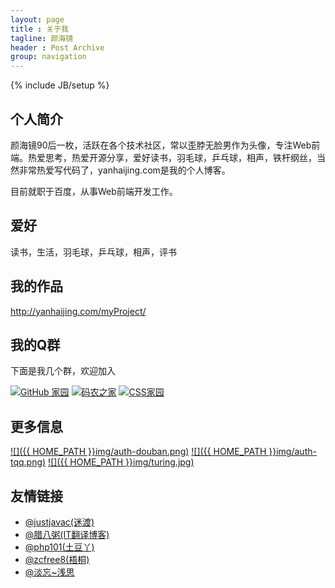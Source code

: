 ```yaml
---
layout: page
title : 关于我
tagline: 颜海镜
header : Post Archive
group: navigation
---
```

{% include JB/setup %}

## 个人简介
颜海镜90后一枚，活跃在各个技术社区，常以歪脖无脸男作为头像，专注Web前端。热爱思考，热爱开源分享，爱好读书，羽毛球，乒乓球，相声，铁杆纲丝，当然非常热爱写代码了，yanhaijing.com是我的个人博客。

目前就职于百度，从事Web前端开发工作。

## 爱好 ##

读书，生活，羽毛球，乒乓球，相声，评书

## 我的作品 ##

<a target="_blank" href="http://yanhaijing.com/myProject/" title="我的作品">http://yanhaijing.com/myProject/</a>

## 我的Q群 ##
下面是我几个群，欢迎加入

<a target="_blank" href="http://url.cn/OZZ7bw"><img border="0" src="http://pub.idqqimg.com/wpa/images/group.png" alt="GitHub 家园" title="GitHub 家园"></a>
<a target="_blank" href="http://url.cn/RyKWB0"><img border="0" src="http://pub.idqqimg.com/wpa/images/group.png" alt="码农之家" title="码农之家"></a>
<a target="_blank" href="http://url.cn/OXkoEC"><img border="0" src="http://pub.idqqimg.com/wpa/images/group.png" alt="CSS家园" title="CSS家园"></a>

## 更多信息 ##

[![]({{ HOME_PATH }}img/auth-douban.png)](http://www.douban.com/people/yanhaijing/ "我在豆瓣")
[![]({{ HOME_PATH }}img/auth-tqq.png)](http://t.qq.com/web_javascript "我在腾讯微博")
[![]({{ HOME_PATH }}img/turing.jpg)](http://www.ituring.com.cn/users/121364 "我在图灵")

## 友情链接 ##
- [@justjavac(迷渡)](http://justjavac.com/)
- [@腊八粥(IT翻译博客)](http://www.labazhou.net/)
- [@php101(土豆丫)](http://www.php101.cn/)
- [@zcfree8(梧桐)](http://zcfree8.github.io/)
- [@淡忘~浅思](http://www.ido321.com/)
  
